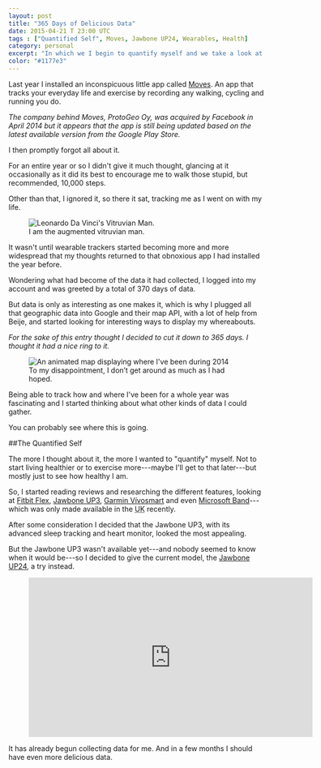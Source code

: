 ```yaml
---
layout: post
title: "365 Days of Delicious Data"
date: 2015-04-21 T 23:00 UTC
tags : ["Quantified Self", Moves, Jawbone UP24, Wearables, Health]
category: personal
excerpt: "In which we I begin to quantify myself and we take a look at all the places I've been in the last year, thanks to the ever-present and watchful eye of Big Brother."
color: "#1177e3"
---
```

Last year I installed an inconspicuous little app called [Moves][moves]. An app that tracks your everyday life and exercise by recording any walking, cycling and running you do.

*The company behind Moves, ProtoGeo Oy, was acquired by Facebook in April 2014 but it appears that the app is still being updated based on the latest available version from the Google Play Store.*

I then promptly forgot all about it.

<p data-pullquote="Day 1: 4,604 steps. Day 2: 4,527 steps. Day 3: 3,884 steps. Rinse and repeat."></p>

For an entire year or so I didn't give it much thought, glancing at it occasionally as it did its best to encourage me to walk those stupid, but recommended, 10,000 steps.

Other than that, I ignored it, so there it sat, tracking me as I went on with my life.

<figure>
	<img class="js-lazy-load" data-original="/assets/posts/2015/april/365-days-of-delicious-data/leonardo-da-vinci-vitruvian-man.jpg" alt="Leonardo Da Vinci's Vitruvian Man.">
	<figcaption>I am the augmented vitruvian man.</figcaption>
</figure>

It wasn't until wearable trackers started becoming more and more widespread that my thoughts returned to that obnoxious app I had installed the year before.

Wondering what had become of the data it had collected, I logged into my account and was greeted by a total of 370 days of data.

But data is only as interesting as one makes it, which is why I plugged all that geographic data into Google and their map API, with a lot of help from Beije, and started looking for interesting ways to display my whereabouts.

*For the sake of this entry thought I decided to cut it down to 365 days. I thought it had a nice ring to it.*

<figure>
	<img class="js-lazy-load" data-original="/assets/posts/2015/april/365-days-of-delicious-data/carlos-eriksson-geo-data-2014.gif" alt="An animated map displaying where I've been during 2014">
	<figcaption>To my disappointment, I don’t get around as much as I had hoped.</figcaption>
</figure>

Being able to track how and where I've been for a whole year was fascinating and I started thinking about what other kinds of data I could gather.

You can probably see where this is going.

##The Quantified Self

The more I thought about it, the more I wanted to "quantify" myself. Not to start living healthier or to exercise more---maybe I'll get to that later---but mostly just to see how healthy I am.

So, I started reading reviews and researching the different features, looking at [Fitbit Flex][flex], [Jawbone UP3][up3], [Garmin Vívosmart][garmin] and even [Microsoft Band][band]---which was only made available in the <abbr title="United Kingdom" class="small-caps">UK</abbr> recently.

After some consideration I decided that the Jawbone UP3, with its advanced sleep tracking and heart monitor, looked the most appealing.

But the Jawbone UP3 wasn't available yet---and nobody seemed to know when it would be---so I decided to give the current model, the [Jawbone UP24][up24], a try instead.

<figure class="media-video">
	<iframe width="560" height="315" src="https://www.youtube.com/embed/RRsFw38Qs1A" frameborder="0" allowfullscreen></iframe>
</figure>

It has already begun collecting data for me. And in a few months I should have even more delicious data.

[moves]: https://www.moves-app.com/
[flex]: https://www.fitbit.com/uk/flex
[up3]: https://jawbone.com/store/buy/up3
[garmin]: https://buy.garmin.com/en-GB/GB/wearables/wearables/vivosmart-/prod154886.html
[band]: https://www.microsoft.com/microsoft-band/en-gb
[up24]: https://www.microsoft.com/microsoft-band/en-gb